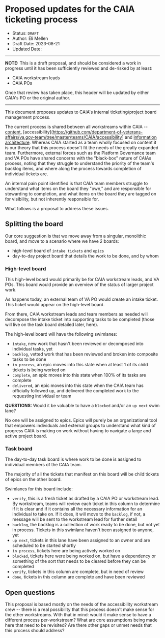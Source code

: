 # Proposed updates for the CAIA ticketing process 

- Status: `DRAFT`
- Author: Eli Mellen
- Draft Date: 2023-08-21
- Updated Date:

***

**NOTE:** This is a draft proposal, and should be considered a work in progress until it has been sufficiently reviewed and de-risked by at least: 

- CAIA workstream leads
- CAIA POs

Once that review has taken place, this header will be updated by either CAIA's PO or the original author.

***

This document proposes updates to CAIA's internal ticketing/project board management process.

The current process is shared between all workstreams within CAIA -- [content](https://github.com/department-of-veterans-affairs/va.gov-team/tree/master/teams/CAIA/content), [accessibility](https://github.com/department-of-veterans-affairs/va.gov-team/tree/master/teams/CAIA/accessibility] and [information architecture](https://github.com/department-of-veterans-affairs/va.gov-team/tree/master/teams/CAIA/information-architecture). Whereas CAIA started as a team wholly focused on content it is our theory that this process doesn't fit the needs of the greatly expanded team. Furthermore, external forces such as the Platform Governance team and VA POs have shared concerns with the "black-box" nature of CAIAs process, noting that they struggle to understand the priority of the team's backlog items, and where along the process towards completion of individual tickets are. 

An internal pain point identified is that CAIA team members struggle to understand what items on the board they "own," and are responsible for stewarding to completion, and what items on the board they are tagged on for visibility, but not inherently responsible for. 

What follows is a proposal to address these issues.

## Splitting the board

Our core suggestion is that we move away from a singular, monolithic board, and move to a scenario where we have 2 boards: 

- high-level board of `intake tickets` and `epics`
- day-to-day project board that details the work to be done, and by whom

### High-level board

This high-level board would primarily be for CAIA workstream leads, and VA POs. This board would provide an overview of the status of larger project work.

As happens today, an external team of VA PO would create an intake ticket. This ticket would appear on the high-level board. 

From there, CAIA workstream leads and team members as needed will decompose the intake ticket into supporting tasks to be completed (those will live on the task board detailed later, here). 

The high-level board will have the following swimlanes: 

- `intake`, new work that hasn't been reviewed or decomposed into individual tasks, yet
- `backlog`, vetted work that has been reviewed and broken into composite tasks to be done
- `in process`, an epic moves into this state when at least 1 of its child tickets is being worked on
- `complete`, an epic moves into this state when 100% of its tasks are complete
- `delivered`, an epic moves into this state when the CAIA team has officially followed up, and delivered the completed work to the requesting individual or team

**QUESTIONS:** Would it be valuable to have a `blocked` and/or an `up next` swim lane?

No one will be assigned to epics. Epics will purely be an organizational tool that empowers individuals and external groups to understand what kind of progress CAIA is making on work without having to navigate a large and active project board.

### Task board

The day-to-day task board is where work to be done is assigned to individual members of the CAIA team. 

The majority of all the tickets that manifest on this board will be child tickets of epics on the other board.

Swimlanes for this board include: 

- `verify`, this is a fresh ticket as drafted by a CAIA PO or workstream lead. By workstream, teams will review each ticket in this column to determine if it is clear and if it contains all the necessary information for an individual to take on. If it does, it will move to the `backlog`, if not, a message will be sent to the workstream lead for further detail
- `backlog`, the backlog is a collection of work ready to be done, but not yet in process. Tickets in this swimlane haven't been assigned to anyone, yet
- `up next`, tickets in this lane have been assigned to an owner and are scheduled to be started shortly
- `in process`, tickets here are being actively worked on
- `blocked`, tickets here were being worked on, but have a dependency or something of the sort that needs to be cleared before they can be completed 
- `verify`, tickets in this column are complete, but in need of review
- `done`, tickets in this column are complete and have been reviewed

## Open questions

This proposal is based mostly on the needs of the accessibility workstream crew -- there is a real possibility that this process doesn't make sense for the other workstreams. With that in mind: would it make sense to have a different process per-workstream? What are core assumptions being made here that need to be revisited? Are there other gaps or unmet needs that this process should address? 
